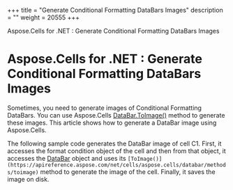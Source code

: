 +++
title = "Generate Conditional Formatting DataBars Images" 
description = "" 
weight = 20555 
+++

Aspose.Cells for .NET : Generate Conditional Formatting DataBars Images  

# Aspose.Cells for .NET : Generate Conditional Formatting DataBars Images


Sometimes, you need to generate images of Conditional Formatting DataBars. You can use Aspose.Cells [DataBar.ToImage()](https://apireference.aspose.com/net/cells/aspose.cells/databar/methods/toimage) method to generate these images. This article shows how to generate a DataBar image using Aspose.Cells.

The following sample code generates the DataBar image of cell C1. First, it accesses the format condition object of the cell and then from that object, it accesses the [DataBar](https://apireference.aspose.com/net/cells/aspose.cells/databar) object and uses its `[ToImage()](https://apireference.aspose.com/net/cells/aspose.cells/databar/methods/toimage)` method to generate the image of the cell. Finally, it saves the image on disk.

